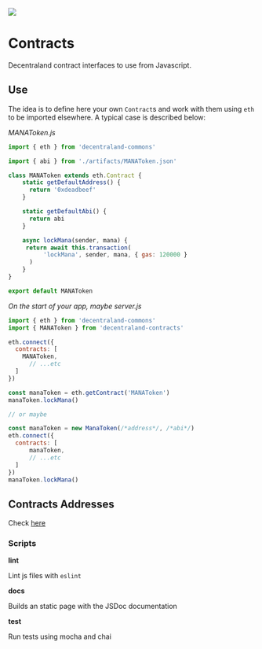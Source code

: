 ![](https://raw.githubusercontent.com/decentraland/web/gh-pages/img/decentraland.ico)

# Contracts

Decentraland contract interfaces to use from Javascript.

## Use

The idea is to define here your own `Contract`s and work with them using `eth` to be imported elsewhere. A typical case is described below:

_MANAToken.js_

```javascript
import { eth } from 'decentraland-commons'

import { abi } from './artifacts/MANAToken.json'

class MANAToken extends eth.Contract {
    static getDefaultAddress() {
      return '0xdeadbeef'
    }

    static getDefaultAbi() {
      return abi
    }

    async lockMana(sender, mana) {
     return await this.transaction(
          'lockMana', sender, mana, { gas: 120000 }
      )
    }
}

export default MANAToken
```


_On the start of your app, maybe server.js_

```javascript
import { eth } from 'decentraland-commons'
import { MANAToken } from 'decentraland-contracts'

eth.connect({
  contracts: [
    MANAToken,
      // ...etc
  ]
})

const manaToken = eth.getContract('MANAToken')
manaToken.lockMana()

// or maybe

const manaToken = new ManaToken(/*address*/, /*abi*/)
eth.connect({
  contracts: [
      manaToken,
      // ...etc
  ]
})
manaToken.lockMana()
```

## Contracts Addresses

Check [here](https://decentraland.github.io/contracts/addresses.json)

### Scripts

**lint**

Lint js files with `eslint`

**docs**

Builds an static page with the JSDoc documentation

**test**

Run tests using mocha and chai

